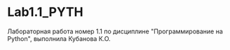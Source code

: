 # Lab1.1_PYTH
Лабораторная работа номер 1.1 по дисциплине "Программирование на Python", выполнила Кубанова К.О.
